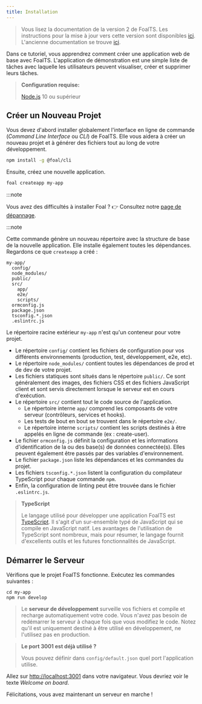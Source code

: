 ```yaml
---
title: Installation
---
```


> Vous lisez la documentation de la version 2 de FoalTS. Les instructions pour la mise à jour vers cette version sont disponibles [ici](../../upgrade-to-v2/README.md). L'ancienne documentation se trouve [ici](https://github.com/FoalTS/foal/tree/v1.x/docs).

Dans ce tutoriel, vous apprendrez comment créer une application web de base avec FoalTS. L'application de démonstration est une simple liste de tâches avec laquelle les utilisateurs peuvent visualiser, créer et supprimer leurs tâches.

> **Configuration requise:**
>
> [Node.js](https://nodejs.org/en/) 10 ou supérieur

## Créer un Nouveau Projet

Vous devez d'abord installer globalement l'interface en ligne de commande (*Command Line Interface* ou *CLI*) de FoalTS. Elle vous aidera à créer un nouveau projet et à générer des fichiers tout au long de votre développement.

```sh
npm install -g @foal/cli
```

Ensuite, créez une nouvelle application.

```sh
foal createapp my-app
```

:::note

Vous avez des difficultés à installer Foal ? 👉 Consultez notre [page de dépannage](./installation-troubleshooting).

:::note

Cette commande génère un nouveau répertoire avec la structure de base de la nouvelle application. Elle installe également toutes les dépendances. Regardons ce que `createapp` a créé :

```shell
my-app/
  config/
  node_modules/
  public/
  src/
    app/
    e2e/
    scripts/
  ormconfig.js
  package.json
  tsconfig.*.json
  .eslintrc.js
```

Le répertoire racine extérieur `my-app` n'est qu'un conteneur pour votre projet.
- Le répertoire `config/` contient les fichiers de configuration pour vos différents environnements (production, test, développement, e2e, etc).
- Le répertoire `node_modules/` contient toutes les dépendances de prod et de dev de votre projet.
- Les fichiers statiques sont situés dans le répertoire `public/`. Ce sont généralement des images, des fichiers CSS et des fichiers JavaScript client et sont servis directement lorsque le serveur est en cours d'exécution.
- Le répertoire `src/` contient tout le code source de l'application.
  - Le répertoire interne `app/` comprend les composants de votre serveur (contrôleurs, services et hooks).
  - Les tests de bout en bout se trouvent dans le répertoire `e2e/`.
  - Le répertoire interne `scripts/` contient les scripts destinés à être appelés en ligne de commande (ex : create-user).
- Le fichier `ormconfig.js` définit la configuration et les informations d'identification de la ou des base(s) de données connectée(s). Elles peuvent également être passés par des variables d'environnement.
- Le fichier `package.json` liste les dépendances et les commandes du projet.
- Les fichiers `tsconfig.*.json` listent la configuration du compilateur TypeScript pour chaque commande `npm`.
- Enfin, la configuration de linting peut être trouvée dans le fichier `.eslintrc.js`.

> **TypeScript**
>
> Le langage utilisé pour développer une application FoalTS est [TypeScript](https://www.typescriptlang.org/). Il s'agit d'un sur-ensemble typé de JavaScript qui se compile en JavaScript natif. Les avantages de l'utilisation de TypeScript sont nombreux, mais pour résumer, le langage fournit d'excellents outils et les futures fonctionnalités de JavaScript.

## Démarrer le Serveur

Vérifions que le projet FoalTS fonctionne. Exécutez les commandes suivantes :

```
cd my-app
npm run develop
```

> Le **serveur de développement** surveille vos fichiers et compile et recharge automatiquement votre code. Vous n'avez pas besoin de redémarrer le serveur à chaque fois que vous modifiez le code. Notez qu'il est uniquement destiné à être utilisé en développement, ne l'utilisez pas en production.


> **Le port 3001 est déjà utilisé ?**
>
> Vous pouvez définir dans `config/default.json` quel port l'application utilise.

Allez sur [http://localhost:3001](http://localhost:3001) dans votre navigateur. Vous devriez voir le texte *Welcome on board*.

Félicitations, vous avez maintenant un serveur en marche !

